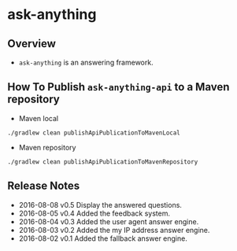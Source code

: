 # ask-anything
## Overview
* `ask-anything` is an answering framework.

## How To Publish `ask-anything-api` to a Maven repository
* Maven local

```
./gradlew clean publishApiPublicationToMavenLocal
```

* Maven repository

```
./gradlew clean publishApiPublicationToMavenRepository
```

## Release Notes
* 2016-08-08 v0.5 Display the answered questions.
* 2016-08-05 v0.4 Added the feedback system.
* 2016-08-04 v0.3 Added the user agent answer engine.
* 2016-08-03 v0.2 Added the my IP address answer engine.
* 2016-08-02 v0.1 Added the fallback answer engine.
